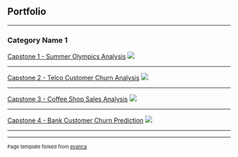 ## Portfolio

---

### Category Name 1 

[Capstone 1 - Summer Olympics Analysis](/sample_page)
<img src="images/dummy_thumbnail.jpg?raw=true"/>

---
[Capstone 2 - Telco Customer Churn Analysis](/pdf/sample_presentation.pdf)
<img src="images/dummy_thumbnail.jpg?raw=true"/>

---
[Capstone 3 - Coffee Shop Sales Analysis](http://example.com/)
<img src="images/dummy_thumbnail.jpg?raw=true"/>

---
[Capstone 4 - Bank Customer Churn Prediction](http://example.com/)
<img src="images/dummy_thumbnail.jpg?raw=true"/>

---





---
<p style="font-size:11px">Page template forked from <a href="https://github.com/evanca/quick-portfolio">evanca</a></p>
<!-- Remove above link if you don't want to attibute -->
